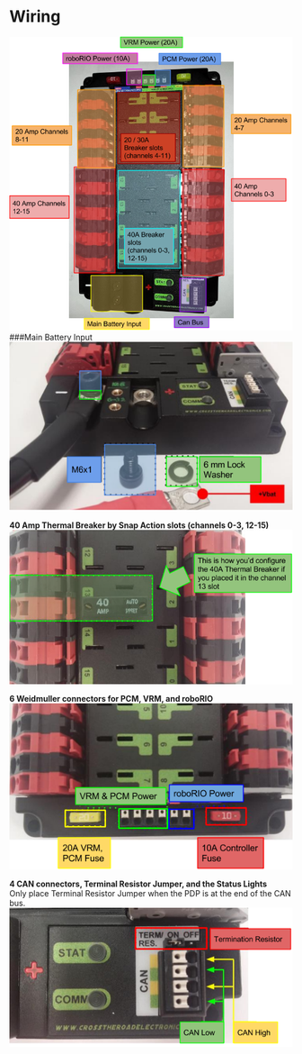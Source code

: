 # Wiring
![](./image02.png)
###Main Battery Input
![](./image03.png) <br />

**40 Amp Thermal Breaker by Snap Action slots (channels 0-3, 12-15)**<br />
![](./image01.png)<br />

**6 Weidmuller connectors for PCM, VRM, and roboRIO** <br />
![](./image04.png)<br />


**4 CAN connectors, Terminal Resistor Jumper, and the Status Lights** <br />
Only place Terminal Resistor Jumper when the PDP is at the end of the CAN bus.
![](./image00.png)<br />
